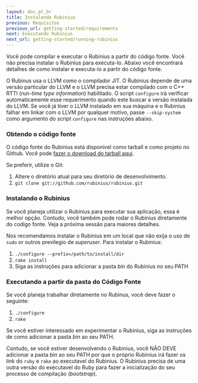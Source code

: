 ```yaml
---
layout: doc_pt_br
title: Instalando Rubinius
previous: Requisitos
previous_url: getting-started/requirements
next: Executando Rubinius
next_url: getting-started/running-rubinius
---
```


Você pode compilar e executar o Rubinius a partir do código fonte. Você não precisa instalar o Rubinius para executa-lo. Abaixo você encontrará detalhes de como instalar e executa-lo a partir do código fonte.

O Rubinus usa o LLVM como o compilador JIT. O Rubinius depende de uma versão particular do LLVM e o LLVM precisa estar compilado com o C++ RTTI (_run-time type information_) habilitado. O script `configure` irá verificar automaticamente esse requerimento quando este buscar a versão instalada do LLVM. Se você já tiver o LLVM instalado em sua máquina e o Rubinius falhar em linkar com o LLVM por qualquer motivo, passe `--skip-system` como argumento do script `configure` nas instruções abaixo.

### Obtendo o código fonte

O código fonte do Rubinius está disponível como tarball e como projeto no Github.
Você pode [fazer o download do tarball aqui](http://rubini.us/download/latest).

Se preferir, utilize o Git:

  1. Altere o diretório atual para seu diretório de desenvolvimento.
  2. `git clone git://github.com/rubinius/rubinius.git`


### Instalando o Rubinius

Se você planeja utilizar o Rubinius para executar sua aplicação, essa é melhor opção. Contudo, você também pode rodar o Rubinius diretamente do codigo fonte. Veja a próxima sessão para maiores detalhes.

Nos recomendamos instalar o Rubinius em um local que não exija o uso de `sudo` or outros previlegio de _superuser_. Para instalar o Rubinius:

  1. `./configure --prefix=/path/to/install/dir`
  2. `rake install`
  3. Siga as instruções para adicionar a pasta _bin_ do Rubinius no seu PATH


### Executando a partir da pasta do Código Fonte

Se você planeja trabalhar diretamente no Rubinus, você deve fazer o seguinte:

  1. `./configure`
  2. `rake`

Se você estiver interessado em experimentar o Rubinius, siga as instruções de como adicionar a pasta _bin_ ao seu PATH.

Contudo, se você estiver desenvolvendo o Rubinius, você NÃO DEVE adicionar a pasta _bin_ ao seu PATH por que o próprio Rubinius irá fazer os link do `ruby` e `rake` ao executavel do Rubinius. O Rubinius precisa de uma outra versão do executavel do Ruby para fazer a inicialização do seu processo de compilação (_bootstrap_).
